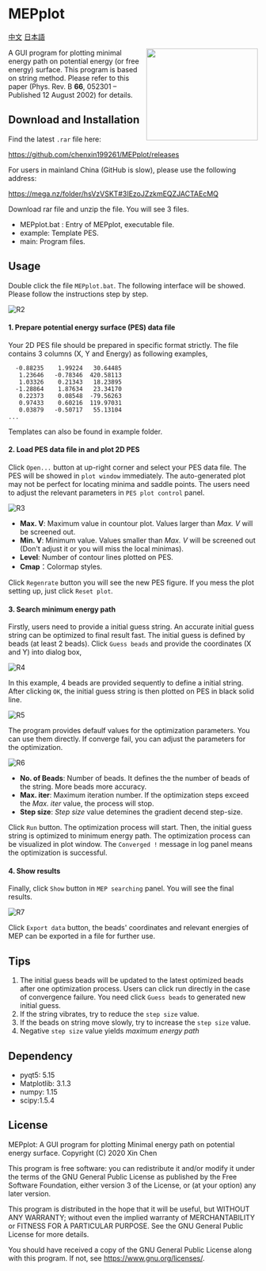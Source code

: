 

# MEPplot
 [中文](README_CN.md)  [日本語](README_JP.md)

<a href="https://explosion.ai"><img src=".\ui\Logo.png"  width="225" height="185" align="right" /></a>

A GUI program for plotting minimal energy path on potential energy (or free energy) surface. This program is based on string method. Please refer to this paper (Phys. Rev. B **66**, 052301 – Published 12 August 2002) for details.




## Download and  Installation

Find the latest `.rar` file here:

https://github.com/chenxin199261/MEPplot/releases

For users in mainland China (GitHub is slow), please use the following address:

https://mega.nz/folder/hsVzVSKT#3IEzoJZzkmEQZJACTAEcMQ

Download rar file and unzip the file. You will see 3 files.

* MEPplot.bat : Entry of MEPplot, executable file.
* example: Template PES.
* main: Program files.



## Usage

Double click the file `MEPplot.bat`. The following interface will be showed. Please follow the instructions step by step.

<img src=".\Readme-figures\R2.png" alt="R2"  />

#### 1. Prepare potential energy surface (PES) data file

Your 2D PES file should be prepared in specific format strictly. The file contains 3 columns (X, Y and Energy) as following examples,

```
  -0.88235    1.99224   30.64485
   1.23646   -0.78346  420.58113
   1.03326    0.21343   18.23895
  -1.28864    1.87634   23.34170
   0.22373    0.08548  -79.56263
   0.97433    0.60216  119.97031
   0.03879   -0.50717   55.13104
...
```

Templates can also be found in example folder. 



#### 2. Load PES data file in and plot 2D PES

Click `Open...` button at up-right corner and select your PES data file. The PES will be showed in `plot window` immediately. The auto-generated plot may not be perfect for locating minima and saddle points. The users need to adjust the relevant parameters in `PES plot control` panel. 

<img src=".\Readme-figures\R3.png" alt="R3"  />

* **Max. V**: Maximum value in countour plot. Values larger than *Max. V* will be screened out. 
* **Min. V**: Minimum  value. Values smaller than *Max. V* will be screened out (Don't adjust it or you will miss the local minimas).
* **Level**: Number of contour lines plotted on PES. 
* **Cmap**：Colormap styles.

Click `Regenrate` button you will see the new PES figure. If you mess the plot setting up, just click `Reset plot`. 



#### 3. Search minimum energy path

Firstly, users need to provide a initial guess string. An accurate initial guess string can be optimized to final result fast. The initial guess is defined by beads (at least 2 beads). Click `Guess beads` and provide the coordinates (X and Y) into dialog box,



<img src=".\Readme-figures\R4.png" alt="R4"  />

In this example, 4 beads are provided sequently to define a initial string. After clicking `OK`, the initial guess string is then plotted on PES in black solid line. 

<img src=".\Readme-figures\R5.png" alt="R5"  />

The program provides defaulf values for the optimization parameters. You can use them directly. If converge fail, you can adjust the parameters for the optimization. 

<img src=".\Readme-figures\R6.png" alt="R6"  />

* **No. of Beads**: Number of beads. It defines the the number of beads of the string. More beads more accuracy. 
* **Max. iter**: Maximum iteration number. If the optimization steps exceed the *Max. iter* value, the process will stop. 
* **Step size**:  *Step size* value detemines the gradient decend step-size.  



Click `Run` button. The optimization process will start. Then, the initial guess string is optimized to minimum energy path. The optimization process can be visualized in plot window. The  `Converged !` message in log panel means the optimization is successful. 



#### 4. Show results

Finally, click `Show` button in `MEP searching` panel. You will see the final results. 

 <img src=".\Readme-figures\R7.png" alt="R7"  />

Click `Export data` button, the beads' coordinates and relevant energies of MEP can be exported in a file for further use. 





## Tips

1. The initial guess beads will be updated to the latest optimized beads after one optimization process. Users can click run directly in the case of convergence failure. You need click `Guess beads` to generated new initial guess.
2. If the string vibrates, try to reduce the `step size` value.
3. If the beads on string move slowly,  try to increase the `step size` value.
4. Negative `step size` value yields *maximum energy path*



## Dependency

* pyqt5: 5.15
* Matplotlib: 3.1.3
* numpy: 1.15
* scipy:1.5.4



## License

MEPplot: A GUI program for plotting Minimal energy path on potential energy surface. 
Copyright (C)  2020 Xin Chen

This program is free software: you can redistribute it and/or modify it under the terms of the GNU General Public License as published by the Free Software Foundation, either version 3 of the License, or (at your option) any later version.

This program is distributed in the hope that it will be useful, but WITHOUT ANY WARRANTY; without even the implied warranty of MERCHANTABILITY or FITNESS FOR A PARTICULAR PURPOSE.  See the GNU General Public License for more details.

You should have received a copy of the GNU General Public License along with this program. If not, see <https://www.gnu.org/licenses/>.


